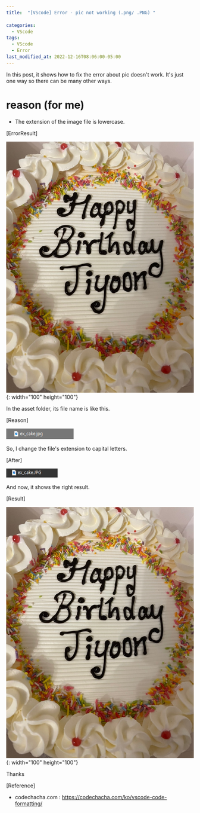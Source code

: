 ```yaml
---
title:  "[VScode] Error - pic not working (.png/ .PNG) "

categories:
  - VScode
tags:
  - VScode
  - Error
last_modified_at: 2022-12-16T08:06:00-05:00
---
```


In this post, it shows how to fix the error about pic doesn't work.
It's just one way so there can be many other ways.

# reason (for me)

 - The extension of the image file is lowercase. 


[ErrorResult]

![cake_lowercase](/assets/img/cake_lowercase.png){: width="100" height="100"}

In the asset folder, its file name is like this.

[Reason]

![lowercase_ex](/assets/img/lowercase_ex.PNG)

So, I change the file's extension to capital letters.

[After]

![capital_ex](/assets/img/capital_ex.PNG)

And now, it shows the right result. 

[Result]

![cake](/assets/img/cake.PNG){: width="100" height="100"}


Thanks

[Reference]
* codechacha.com : <https://codechacha.com/ko/vscode-code-formatting/>
